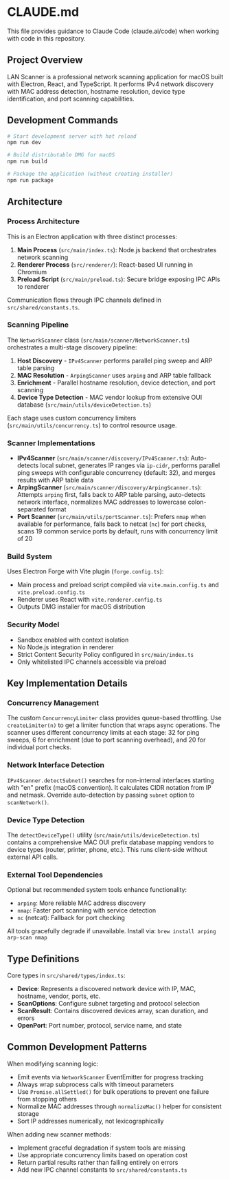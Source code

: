 # CLAUDE.md

This file provides guidance to Claude Code (claude.ai/code) when working with code in this repository.

## Project Overview

LAN Scanner is a professional network scanning application for macOS built with Electron, React, and TypeScript. It performs IPv4 network discovery with MAC address detection, hostname resolution, device type identification, and port scanning capabilities.

## Development Commands

```bash
# Start development server with hot reload
npm run dev

# Build distributable DMG for macOS
npm run build

# Package the application (without creating installer)
npm run package
```

## Architecture

### Process Architecture

This is an Electron application with three distinct processes:

1. **Main Process** (`src/main/index.ts`): Node.js backend that orchestrates network scanning
2. **Renderer Process** (`src/renderer/`): React-based UI running in Chromium
3. **Preload Script** (`src/main/preload.ts`): Secure bridge exposing IPC APIs to renderer

Communication flows through IPC channels defined in `src/shared/constants.ts`.

### Scanning Pipeline

The `NetworkScanner` class (`src/main/scanner/NetworkScanner.ts`) orchestrates a multi-stage discovery pipeline:

1. **Host Discovery** - `IPv4Scanner` performs parallel ping sweep and ARP table parsing
2. **MAC Resolution** - `ArpingScanner` uses `arping` and ARP table fallback
3. **Enrichment** - Parallel hostname resolution, device detection, and port scanning
4. **Device Type Detection** - MAC vendor lookup from extensive OUI database (`src/main/utils/deviceDetection.ts`)

Each stage uses custom concurrency limiters (`src/main/utils/concurrency.ts`) to control resource usage.

### Scanner Implementations

- **IPv4Scanner** (`src/main/scanner/discovery/IPv4Scanner.ts`): Auto-detects local subnet, generates IP ranges via `ip-cidr`, performs parallel ping sweeps with configurable concurrency (default: 32), and merges results with ARP table data
- **ArpingScanner** (`src/main/scanner/discovery/ArpingScanner.ts`): Attempts `arping` first, falls back to ARP table parsing, auto-detects network interface, normalizes MAC addresses to lowercase colon-separated format
- **Port Scanner** (`src/main/utils/portScanner.ts`): Prefers `nmap` when available for performance, falls back to netcat (`nc`) for port checks, scans 19 common service ports by default, runs with concurrency limit of 20

### Build System

Uses Electron Forge with Vite plugin (`forge.config.ts`):
- Main process and preload script compiled via `vite.main.config.ts` and `vite.preload.config.ts`
- Renderer uses React with `vite.renderer.config.ts`
- Outputs DMG installer for macOS distribution

### Security Model

- Sandbox enabled with context isolation
- No Node.js integration in renderer
- Strict Content Security Policy configured in `src/main/index.ts`
- Only whitelisted IPC channels accessible via preload

## Key Implementation Details

### Concurrency Management

The custom `ConcurrencyLimiter` class provides queue-based throttling. Use `createLimiter(n)` to get a limiter function that wraps async operations. The scanner uses different concurrency limits at each stage: 32 for ping sweeps, 6 for enrichment (due to port scanning overhead), and 20 for individual port checks.

### Network Interface Detection

`IPv4Scanner.detectSubnet()` searches for non-internal interfaces starting with "en" prefix (macOS convention). It calculates CIDR notation from IP and netmask. Override auto-detection by passing `subnet` option to `scanNetwork()`.

### Device Type Detection

The `detectDeviceType()` utility (`src/main/utils/deviceDetection.ts`) contains a comprehensive MAC OUI prefix database mapping vendors to device types (router, printer, phone, etc.). This runs client-side without external API calls.

### External Tool Dependencies

Optional but recommended system tools enhance functionality:
- `arping`: More reliable MAC address discovery
- `nmap`: Faster port scanning with service detection
- `nc` (netcat): Fallback for port checking

All tools gracefully degrade if unavailable. Install via: `brew install arping arp-scan nmap`

## Type Definitions

Core types in `src/shared/types/index.ts`:
- **Device**: Represents a discovered network device with IP, MAC, hostname, vendor, ports, etc.
- **ScanOptions**: Configure subnet targeting and protocol selection
- **ScanResult**: Contains discovered devices array, scan duration, and errors
- **OpenPort**: Port number, protocol, service name, and state

## Common Development Patterns

When modifying scanning logic:
- Emit events via `NetworkScanner` EventEmitter for progress tracking
- Always wrap subprocess calls with timeout parameters
- Use `Promise.allSettled()` for bulk operations to prevent one failure from stopping others
- Normalize MAC addresses through `normalizeMac()` helper for consistent storage
- Sort IP addresses numerically, not lexicographically

When adding new scanner methods:
- Implement graceful degradation if system tools are missing
- Use appropriate concurrency limits based on operation cost
- Return partial results rather than failing entirely on errors
- Add new IPC channel constants to `src/shared/constants.ts`
